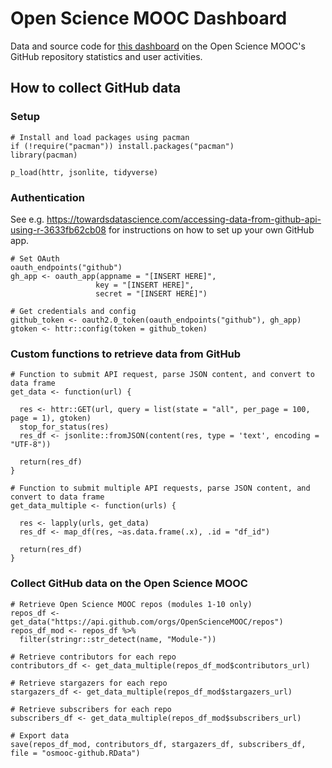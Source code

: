 # Open Science MOOC Dashboard

Data and source code for [this dashboard](http://www.dataplanes.org/osmooc-dashboard/) on the Open Science MOOC's GitHub repository statistics and user activities. 

## How to collect GitHub data

### Setup

```{r}
# Install and load packages using pacman
if (!require("pacman")) install.packages("pacman")
library(pacman)

p_load(httr, jsonlite, tidyverse)
```

### Authentication

See e.g. https://towardsdatascience.com/accessing-data-from-github-api-using-r-3633fb62cb08 for instructions on how to set up your own GitHub app.

```{r}
# Set OAuth
oauth_endpoints("github")
gh_app <- oauth_app(appname = "[INSERT HERE]",
                   key = "[INSERT HERE]",
                   secret = "[INSERT HERE]")

# Get credentials and config
github_token <- oauth2.0_token(oauth_endpoints("github"), gh_app)
gtoken <- httr::config(token = github_token)
```

### Custom functions to retrieve data from GitHub

```{r functions}
# Function to submit API request, parse JSON content, and convert to data frame 
get_data <- function(url) {
  
  res <- httr::GET(url, query = list(state = "all", per_page = 100, page = 1), gtoken)
  stop_for_status(res)
  res_df <- jsonlite::fromJSON(content(res, type = 'text', encoding = "UTF-8"))
  
  return(res_df)
}

# Function to submit multiple API requests, parse JSON content, and convert to data frame 
get_data_multiple <- function(urls) {
  
  res <- lapply(urls, get_data)
  res_df <- map_df(res, ~as.data.frame(.x), .id = "df_id")
  
  return(res_df)
}
```

### Collect GitHub data on the Open Science MOOC

```{r}
# Retrieve Open Science MOOC repos (modules 1-10 only)
repos_df <- get_data("https://api.github.com/orgs/OpenScienceMOOC/repos")
repos_df_mod <- repos_df %>% 
  filter(stringr::str_detect(name, "Module-"))

# Retrieve contributors for each repo
contributors_df <- get_data_multiple(repos_df_mod$contributors_url)

# Retrieve stargazers for each repo
stargazers_df <- get_data_multiple(repos_df_mod$stargazers_url)

# Retrieve subscribers for each repo
subscribers_df <- get_data_multiple(repos_df_mod$subscribers_url)

# Export data
save(repos_df_mod, contributors_df, stargazers_df, subscribers_df, file = "osmooc-github.RData")
```



